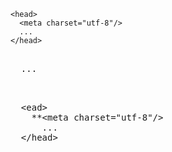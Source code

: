 ```
<head>
  <meta charset="utf-8"/>
  ...
</head>
```
<pre>
    <meta charset="utf-8"/>
  ...
</head>
</pre>

<pre><head>
  &lt;ead&gt;
    **&lt;meta charset="utf-8"/&gt;
      ...
  &lt;/head&gt;
</head></pre>
